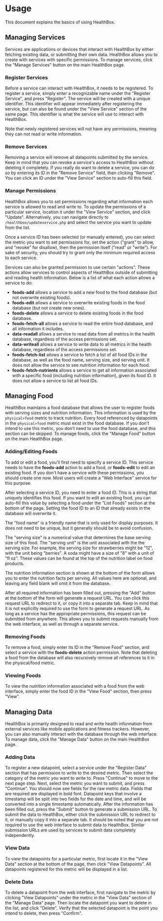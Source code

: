 # Usage

This document explains the basics of using HealthBox.


## Managing Services

Services are applications or devices that interact with HealthBox by either fetching existing data, or submitting their own data. HealthBox allows you to create with services with specific permissions. To manage services, click the "Manage Services" button on the main HealthBox page.

### Register Services

Before a service can interact with HealthBox, it needs to be registered. To register a service, simply enter a recognizable name under the "Register Service", and press "Register". The service will be created with a unique identifier. This identifier will appear immediately after registering the service, but can also be found under the "View Service" section of the same page. This identifier is what the service will use to interact with HealthBox.

Note that newly registered services will not have any permissions, meaning they can not read or write information.

### Remove Services

Removing a service will remove all datapoints submitted by the service. Keep in mind that you can revoke a service's access to HealthBox without deleting it completely. If you really do want to delete a service, you can do so by entering its ID in the "Remove Service" field, then clicking "Remove". You can click an ID under the "View Service" section to auto-fill this field.

### Manage Permissions

HealthBox allows you to set permissions regarding what information each service is allowed to read and write to. To update the permissions of a particular service, location it under the "View Service" section, and click "Update". Alternatively, you can navigate directly to `/healthbox/updateservice.php` and select the service you want to update from the list.

Once a service ID has been selected (or manually entered), you can select the metric you want to set permissions for, set the action ("grant" to allow, and "revoke" for disallow), then the permission itself ("read" or "write"). For sake of security, you should try to grant only the minimum required access to each service.

Services can also be granted permission to use certain "actions". These actions allow services to control aspects of HealthBox outside of submitting and reading health information. Below is a list of what each action allows a service to do:
- **foods-add** allows a service to add a new food to the food database (but not overwrite existing foods).
- **foods-edit** allows a service to overwrite existing foods in the food database (but not create new ones).
- **foods-delete** allows a service to delete existing foods in the food database.
- **foods-fetch-all** allows a service to read the entire food database, and all information it includes.
- **data-readall** allows a service to read data from all metrics in the health database, regardless of the access permissions set.
- **data-writeall** allows a service to write data to all metrics in the health database, regardless of the access permissions set.
- **foods-fetch-list** allows a service to fetch a list of all food IDs in the database, as well as the food name, serving size, and serving unit. It does not allow the service to see nutrition information for each food.
- **foods-fetch-nutrients** allows a service to get all information associated with a specific food (including nutrition information), given its food ID. It does not allow a service to list all food IDs.


## Managing Food

HealthBox maintains a food database that allows the user to register foods with serving sizes and nutrition information. This information is used by the `physical>food` metric to track nutrition. Every food referenced by datapoints in the `physical>food` metric must exist in the food database. If you don't intend to use this metric, you don't need to use the food database, and this section can be skipped. To manage foods, click the "Manage Food" button on the main HealthBox page.

### Adding/Editing Foods

To add or edit a food, you'll first need to specify a service ID. This service needs to have the **foods-add** action to add a food, or **foods-edit** to edit an existing food. If you don't have a service with these permissions, you should create one now. Most users will create a "Web Interface" service for this purpose.

After selecting a service ID, you need to enter a food ID. This is a string that uniquely identifies this food. If you want to edit an existing food, you can auto-fill this value by selecting a food under the "List Foods" section at the bottom of the page. Setting the food ID to an ID that already exists in the database will overwrite it.

The "food name" is a friendly name that is only used for display purposes. It does not need to be unique, but it generally should be to avoid confusion.

The "serving size" is a numerical value that determines the base serving size of this food. The "serving unit" is the unit associated with the the serving size. For example, the serving size for strawberries might be "12", with the unit being "berries". A soda might have a size of "8" with a unit of "fl oz". These values can be found at the top of the nutrition label on food products.

The nutrition information section is shown at the bottom of the form allows you to enter the nutrition facts per serving. All values here are optional, and leaving any field blank will omit it from the database.

After all required information has been filled out, pressing the "Add" button at the bottom of the form will generate a request URL. You can click this request URL to redirect to it, or copy it into a separate tab. Keep in mind that it is not explicitly required to use the form to generate a request URL. As long as a service has the appropriate permissions, this request can be submitted from anywhere. This allows you to submit requests manually from the web interface, as well as through a separate service.

### Removing Foods

To remove a food, simply enter its ID in the "Remove Food" section, and select a service with the **foods-delete** action permission. Note that deleting a food from the database will also recursively remove all references to it in the physical/food metric.

### Viewing Foods

To view the nutrition information associated with a food from the web interface, simply enter the food ID in the "View Food" section, then press "View".


## Managing Data

HealthBox is primarily designed to read and write health information from external services like mobile applications and fitness trackers. However, you can also manually interact with the database through the web interface. To manage data, click the "Manage Data" button on the main HealthBox page.

### Adding Data

To register a new datapoint, select a service under the "Register Data" section that has permission to write to the desired metric. Then select the category of the metric you want to write to. Press "Continue" to move to the next page step. Next, select the metric you want to submit, and press "Continue". You should now see fields for the raw metric data. Fields that are required are displayed in bold font. Datapoint keys that involve a timestamp will be split into two fields for the date and time, and will be converted into a single timestamp automatically. After the information has been filled out, press the "Submit" button to generate a submission URL. To submit the data to HealthBox, either click the submission URL to redirect to it, or manually copy it into a separate tab. It should be noted that you are not required to use the web interface to submit data to HealthBox. Similar submission URLs are used by services to submit data completely independently.

### View Data

To view the datapoints for a particular metric, first locate it in the "View Data" section at the bottom of the page, then click "View Datapoints". All datapoints registered for this metric will be displayed in a list.

### Delete Data

To delete a datapoint from the web interface, first navigate to the metric by clicking "View Datapoints" under the metric in the "View Data" section of the "Manage Data" page. Then locate the datapoint you want to delete in the list, and click "Delete". Verify that the selected datapoint is the point you intend to delete, then press "Confirm".
